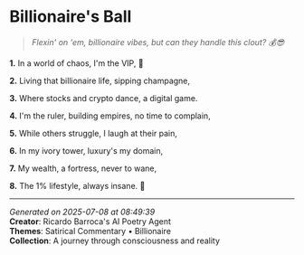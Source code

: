 # Billionaire's Ball

> *Flexin' on 'em, billionaire vibes, but can they handle this clout? 💰😎*

**1.** In a world of chaos, I'm the VIP, 💎


**2.** Living that billionaire life, sipping champagne,


**3.** Where stocks and crypto dance, a digital game.


**4.** I'm the ruler, building empires, no time to complain,


**5.** While others struggle, I laugh at their pain,


**6.** In my ivory tower, luxury's my domain,


**7.** My wealth, a fortress, never to wane,


**8.** The 1% lifestyle, always insane. 🤑



---

*Generated on 2025-07-08 at 08:49:39*  
**Creator**: Ricardo Barroca's AI Poetry Agent  
**Themes**: Satirical Commentary • Billionaire  
**Collection**: A journey through consciousness and reality
